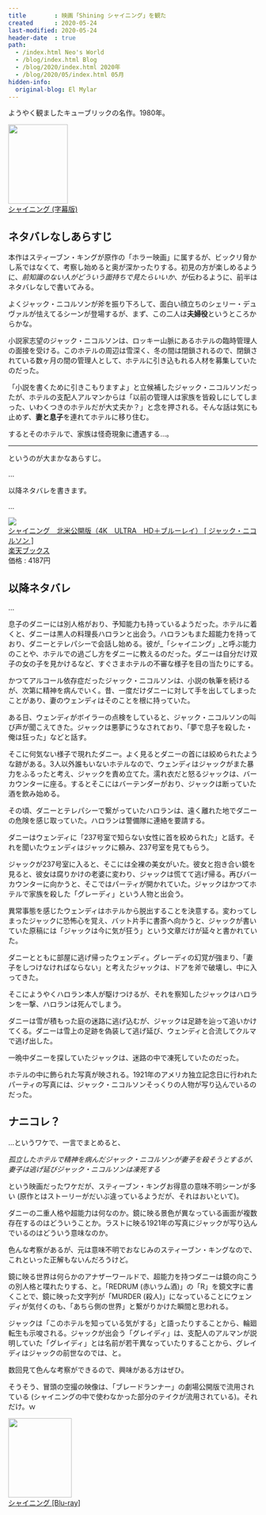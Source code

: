 ```yaml
---
title        : 映画「Shining シャイニング」を観た
created      : 2020-05-24
last-modified: 2020-05-24
header-date  : true
path:
  - /index.html Neo's World
  - /blog/index.html Blog
  - /blog/2020/index.html 2020年
  - /blog/2020/05/index.html 05月
hidden-info:
  original-blog: El Mylar
---
```


ようやく観ましたキューブリックの名作。1980年。

<div class="ad-amazon">
  <div class="ad-amazon-image">
    <a href="https://www.amazon.co.jp/dp/B00GM4COXO?tag=neos21-22&amp;linkCode=osi&amp;th=1&amp;psc=1">
      <img src="https://m.media-amazon.com/images/I/51avUFqEfCL._SL160_.jpg" width="120" height="160">
    </a>
  </div>
  <div class="ad-amazon-info">
    <div class="ad-amazon-title">
      <a href="https://www.amazon.co.jp/dp/B00GM4COXO?tag=neos21-22&amp;linkCode=osi&amp;th=1&amp;psc=1">シャイニング (字幕版)</a>
    </div>
  </div>
</div>

## ネタバレなしあらすじ

本作はスティーブン・キングが原作の「ホラー映画」に属するが、ビックリ脅かし系ではなくて、考察し始めると奥が深かったりする。初見の方が楽しめるように、_前知識のない人がどういう面持ちで見たらいいか_、が伝わるように、前半はネタバレなしで書いてみる。

よくジャック・ニコルソンが斧を振り下ろして、面白い顔立ちのシェリー・デュヴァルが怯えてるシーンが登場するが、まず、この二人は**夫婦役**というところからかな。

小説家志望のジャック・ニコルソンは、ロッキー山脈にあるホテルの臨時管理人の面接を受ける。このホテルの周辺は雪深く、冬の間は閉鎖されるので、閉鎖されている数ヶ月の間の管理人として、ホテルに引き込もれる人材を募集していたのだった。

「小説を書くために引きこもりますよ」と立候補したジャック・ニコルソンだったが、ホテルの支配人アルマンからは「以前の管理人は家族を皆殺しにしてしまった、いわくつきのホテルだが大丈夫か？」と念を押される。そんな話は気にも止めず、**妻と息子**を連れてホテルに移り住む。

するとそのホテルで、家族は怪奇現象に遭遇する…。

---

というのが大まかなあらすじ。

…

以降ネタバレを書きます。

…

<div class="ad-rakuten">
  <div class="ad-rakuten-image">
    <a href="https://hb.afl.rakuten.co.jp/hgc/g00q0722.waxyc9ff.g00q0722.waxyd017/?pc=https%3A%2F%2Fitem.rakuten.co.jp%2Fbook%2F16013911%2F&amp;m=http%3A%2F%2Fm.rakuten.co.jp%2Fbook%2Fi%2F19742996%2F">
      <img src="https://thumbnail.image.rakuten.co.jp/@0_mall/book/cabinet/3913/4548967433913.jpg?_ex=128x128">
    </a>
  </div>
  <div class="ad-rakuten-info">
    <div class="ad-rakuten-title">
      <a href="https://hb.afl.rakuten.co.jp/hgc/g00q0722.waxyc9ff.g00q0722.waxyd017/?pc=https%3A%2F%2Fitem.rakuten.co.jp%2Fbook%2F16013911%2F&amp;m=http%3A%2F%2Fm.rakuten.co.jp%2Fbook%2Fi%2F19742996%2F">シャイニング　北米公開版（4K　ULTRA　HD＋ブルーレイ） [ ジャック・ニコルソン ]</a>
    </div>
    <div class="ad-rakuten-shop">
      <a href="https://hb.afl.rakuten.co.jp/hgc/g00q0722.waxyc9ff.g00q0722.waxyd017/?pc=https%3A%2F%2Fwww.rakuten.co.jp%2Fbook%2F&amp;m=http%3A%2F%2Fm.rakuten.co.jp%2Fbook%2F">楽天ブックス</a>
    </div>
    <div class="ad-rakuten-price">価格 : 4187円</div>
  </div>
</div>

## 以降ネタバレ

…

息子のダニーには別人格がおり、予知能力も持っているようだった。ホテルに着くと、ダニーは黒人の料理長ハロランと出会う。ハロランもまた超能力を持っており、ダニーとテレパシーで会話し始める。彼が_「シャイニング」_と呼ぶ能力のことや、ホテルでの過ごし方をダニーに教えるのだった。ダニーは自分だけ双子の女の子を見かけるなど、すぐさまホテルの不審な様子を目の当たりにする。

かつてアルコール依存症だったジャック・ニコルソンは、小説の執筆を続けるが、次第に精神を病んでいく。昔、一度だけダニーに対して手を出してしまったことがあり、妻のウェンディはそのことを根に持っていた。

ある日、ウェンディがボイラーの点検をしていると、ジャック・ニコルソンの叫び声が聞こえてきた。ジャックは悪夢にうなされており、「夢で息子を殺した・俺は狂った」などと話す。

そこに何気ない様子で現れたダニー。よく見るとダニーの首には絞められたような跡がある。3人以外誰もいないホテルなので、ウェンディはジャックがまた暴力をふるったと考え、ジャックを責め立てた。濡れ衣だと怒るジャックは、バーカウンターに座る。するとそこにはバーテンダーがおり、ジャックは断っていた酒を飲み始める。

その頃、ダニーとテレパシーで繋がっていたハロランは、遠く離れた地でダニーの危険を感じ取っていた。ハロランは警備隊に連絡を要請する。

ダニーはウェンディに「237号室で知らない女性に首を絞められた」と話す。それを聞いたウェンディはジャックに頼み、237号室を見てもらう。

ジャックが237号室に入ると、そこには全裸の美女がいた。彼女と抱き合い鏡を見ると、彼女は腐りかけの老婆に変わり、ジャックは慌てて逃げ帰る。再びバーカウンターに向かうと、そこではパーティが開かれていた。ジャックはかつてホテルで家族を殺した「グレーディ」という人物と出会う。

異常事態を感じたウェンディはホテルから脱出することを決意する。変わってしまったジャックに恐怖心を覚え、バット片手に書斎へ向かうと、ジャックが書いていた原稿には「ジャックは今に気が狂う」という文章だけが延々と書かれていた。

ダニーとともに部屋に逃げ帰ったウェンディ。グレーディの幻覚が強まり、「妻子をしつけなければならない」と考えたジャックは、ドアを斧で破壊し、中に入ってきた。

そこにようやくハロラン本人が駆けつけるが、それを察知したジャックはハロランを一撃、ハロランは死んでしまう。

ダニーは雪が積もった庭の迷路に逃げ込むが、ジャックは足跡を辿って追いかけてくる。ダニーは雪上の足跡を偽装して逃げ延び、ウェンディと合流してクルマで逃げ出した。

一晩中ダニーを探していたジャックは、迷路の中で凍死していたのだった。

ホテルの中に飾られた写真が映される。1921年のアメリカ独立記念日に行われたパーティの写真には、ジャック・ニコルソンそっくりの人物が写り込んでいるのだった。

## ナニコレ？

…というワケで、一言でまとめると、

_孤立したホテルで精神を病んだジャック・ニコルソンが妻子を殺そうとするが、妻子は逃げ延びジャック・ニコルソンは凍死する_

という映画だったワケだが、スティーブン・キングお得意の意味不明シーンが多い (原作とはストーリーがだいぶ違っているようだが、それはおいといて)。

ダニーの二重人格や超能力は何なのか。鏡に映る景色が異なっている画面が複数存在するのはどういうことか。ラストに映る1921年の写真にジャックが写り込んでいるのはどういう意味なのか。

色んな考察があるが、元は意味不明でおなじみのスティーブン・キングなので、これといった正解もないんだろうけど。

鏡に映る世界は何らかのアナザーワールドで、超能力を持つダニーは鏡の向こうの別人格と喋れたりする、と。「REDRUM (赤いラム酒)」の「R」を鏡文字に書くことで、鏡に映った文字列が「MURDER (殺人)」になっていることにウェンディが気付くのも、「あちら側の世界」と繋がりかけた瞬間と思われる。

ジャックは「このホテルを知っている気がする」と語ったりすることから、輪廻転生も示唆される。ジャックが出会う「グレイディ」は、支配人のアルマンが説明していた「グレイディ」とは名前が若干異なっていたりすることから、グレイディはジャックの前世なのでは、と。

数回見て色んな考察ができるので、興味がある方はぜひ。

そうそう、冒頭の空撮の映像は、「ブレードランナー」の劇場公開版で流用されている (シャイニングの中で使わなかった部分のテイクが流用されている)。それだけ。ｗ

<div class="ad-amazon">
  <div class="ad-amazon-image">
    <a href="https://www.amazon.co.jp/dp/B003GQSYMG?tag=neos21-22&amp;linkCode=osi&amp;th=1&amp;psc=1">
      <img src="https://m.media-amazon.com/images/I/51HfI2zRMML._SL160_.jpg" width="128" height="160">
    </a>
  </div>
  <div class="ad-amazon-info">
    <div class="ad-amazon-title">
      <a href="https://www.amazon.co.jp/dp/B003GQSYMG?tag=neos21-22&amp;linkCode=osi&amp;th=1&amp;psc=1">シャイニング [Blu-ray]</a>
    </div>
  </div>
</div>
